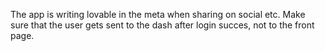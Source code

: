 The app is writing lovable in the meta when sharing on social etc. 
Make sure that the user gets sent to the dash after login succes, not to the front page.
